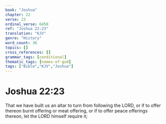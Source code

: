 ```yaml
---
book: "Joshua"
chapter: 22
verse: 23
ordinal_verse: 6450
ref: "Joshua 22:23"
translation: "KJV"
genre: "History"
word_count: 36
topics: []
cross_references: []
grammar_tags: [conditional]
thematic_tags: [names-of-god]
tags: ["Bible","KJV","Joshua"]
---
```


# Joshua 22:23

That we have built us an altar to turn from following the LORD, or if to offer thereon burnt offering or meat offering, or if to offer peace offerings thereon, let the LORD himself require it;

